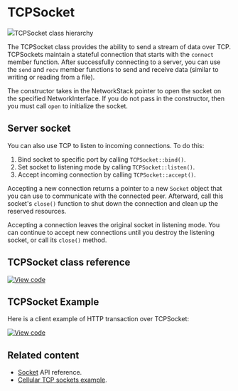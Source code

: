# TCPSocket

<span class="images">![](https://os.mbed.com/docs/v5.10/mbed-os-api-doxy/class_t_c_p_socket.png)<span>TCPSocket class hierarchy</span></span>

The TCPSocket class provides the ability to send a stream of data over TCP. TCPSockets maintain a stateful connection that starts with the `connect` member function. After successfully connecting to a server, you can use the `send` and `recv` member functions to send and receive data (similar to writing or reading from a file).

The constructor takes in the NetworkStack pointer to open the socket on the specified NetworkInterface. If you do not pass in the constructor, then you must call `open` to initialize the socket.

## Server socket

You can also use TCP to listen to incoming connections. To do this:

1. Bind socket to specific port by calling `TCPSocket::bind()`.
1. Set socket to listening mode by calling `TCPSocket::listen()`.
1. Accept incoming connection by calling `TCPSocket::accept()`.

Accepting a new connection returns a pointer to a new `Socket` object that you can use to communicate with the connected peer. Afterward, call this socket's `close()` function to shut down the connection and clean up the reserved resources.

Accepting a connection leaves the original socket in listening mode. You can continue to accept new connections until you destroy the listening socket, or call its `close()` method.

## TCPSocket class reference

[![View code](https://www.mbed.com/embed/?type=library)](https://os.mbed.com/docs/v5.10/mbed-os-api-doxy/class_t_c_p_socket.html)

## TCPSocket Example

Here is a client example of HTTP transaction over TCPSocket:

[![View code](https://www.mbed.com/embed/?url=https://os.mbed.com/teams/mbed-os-examples/code/mbed-os-example-sockets/)](https://os.mbed.com/teams/mbed-os-examples/code/mbed-os-example-sockets/file/b8986534f233/main.cpp)

## Related content

- [Socket](socket.html) API reference.
- [Cellular TCP sockets example](/docs/v5.10/tutorials/cellular-tcp-sockets.html).
